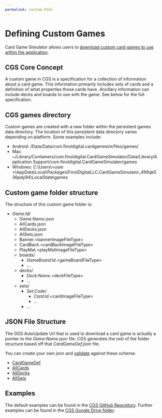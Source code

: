 ```yaml
---
permalink: custom.html
---
```


# Defining Custom Games
Card Game Simulator allows users to [download custom card games to use within the application](index.html#create--share-custom-games).

## CGS Core Concept
A custom game in CGS is a specification for a collection of information about a card game. This information primarily includes sets of cards and a definition of what properties those cards have. Ancillary information can include decks and boards to use with the game. See below for the full specification.

## CGS games directory
Custom games are created with a new folder within the persistent games data directory. The location of this persistent data directory varies depending on platform. Some examples include:
- Android: /Data/Data/com.finoldigital.cardgamesim/files/games/
- Mac: ~/Library/Containers/com.finoldigital.CardGameSimulator/Data/Library/Application Support/com.finoldigital.CardGameSimulator/games
- Windows: C:\Users\\<user \>\AppData\Local\Packages\FinolDigitalLLC.CardGameSimulator_499qk536pdy94\LocalState\games

## Custom game folder structure
The structure of this custom game folder is:
- *Game:Id*/
  - *Game:Name*.json
  - AllCards.json
  - AllDecks.json
  - AllSets.json
  - Banner.\<bannerImageFileType\>
  - CardBack.\<cardBackImageFileType\>
  - PlayMat.\<playMatImageFileType\>
  - boards/
    * *GameBoard:Id*.\<gameBoardFileType\>
    * ...
  - decks/
    * *Deck:Name*.\<deckFileType\>
    * ...
  - sets/
    * *Set:Code*/
      * *Card:Id*.\<cardImageFileType\>
      * ...
    * ...

## JSON File Structure
The GGS AutoUpdate Url that is used to download a card game is actually a pointer to the *Game:Name*.json file. CGS generates the rest of the folder structure based off that *CardGameDef.json* file. 

You can create your own json and [validate](https://www.jsonschemavalidator.net/) against these schema:
- [CardGameDef](schema/CardGameDef.json)
- [AllCards](schema/AllCards.json)
- [AllDecks](schema/AllDecks.json)
- [AllSets](schema/AllSets.json)

## Examples
The default examples can be found in the [CGS GitHub Repository](https://github.com/finol-digital/Card-Game-Simulator/tree/develop/docs/games).
Further examples can be found in the [CGS Google Drive folder](https://drive.google.com/open?id=1kVms-_CXRw1e4Ob18fRkS84MN_cxQGF5).
